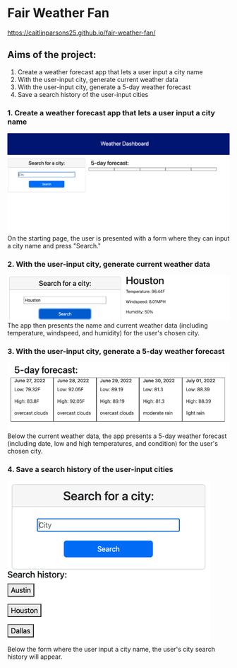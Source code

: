 # Fair Weather Fan

https://caitlinparsons25.github.io/fair-weather-fan/

## Aims of the project:
1. Create a weather forecast app that lets a user input a city name
2. With the user-input city, generate current weather data
3. With the user-input city, generate a 5-day weather forecast
4. Save a search history of the user-input cities

### 1. Create a weather forecast app that lets a user input a city name
![picture](/assets/readme-images/dashboard.png)
On the starting page, the user is presented with a form where they can input a city name and press "Search."

### 2. With the user-input city, generate current weather data
![picture](/assets/readme-images/current.png)
The app then presents the name and current weather data (including temperature, windspeed, and humidity) for the user's chosen city.

### 3. With the user-input city, generate a 5-day weather forecast
![picture](/assets/readme-images/forecast.png)
Below the current weather data, the app presents a 5-day weather forecast (including date, low and high temperatures, and condition) for the user's chosen city.

### 4. Save a search history of the user-input cities
![picture](/assets/readme-images/history.png)
Below the form where the user input a city name, the user's city search history will appear.

